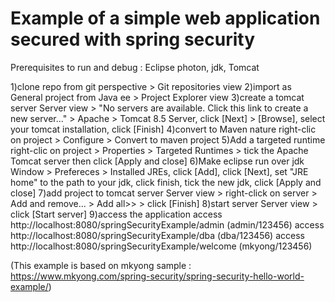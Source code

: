 <h1>Example of a simple web application secured with spring security</h1>

Prerequisites to run and debug : Eclipse photon, jdk, Tomcat

1)clone repo from git perspective > Git repositories view
2)import as General project from Java ee > Project Explorer view
3)create a tomcat server
Server view > "No servers are available. Click this link to create a new server..." > Apache > Tomcat 8.5 Server, click [Next] > [Browse], select your tomcat installation, click [Finish]
4)convert to Maven nature
right-clic on project > Configure > Convert to maven project
5)Add a targeted runtime
right-clic on project > Properties > Targeted Runtimes > tick the Apache Tomcat server then click [Apply and close]
6)Make eclipse run over jdk
Window > Prefereces > Installed JREs, click [Add], click [Next], set "JRE home" to the path to your jdk, click finish, tick the new jdk, click [Apply and close]
7)add project to tomcat server
Server view > right-click on server > Add and remove... > Add all>> > click [Finish]
8)start server
Server view > click [Start server]
9)access the application
access http://localhost:8080/springSecurityExample/admin (admin/123456)
access http://localhost:8080/springSecurityExample/dba (dba/123456)
access http://localhost:8080/springSecurityExample/welcome (mkyong/123456)

(This example is based on mkyong sample : https://www.mkyong.com/spring-security/spring-security-hello-world-example/)
